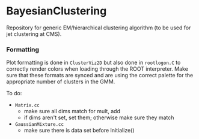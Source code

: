 # BayesianClustering
Repository for generic EM/hierarchical clustering algorithm (to be used for jet clustering at CMS).


### Formatting
Plot formatting is done in `ClusterViz2D` but also done in `rootlogon.C` to correctly render colors when loading through the ROOT interpreter. Make sure that these formats are synced and are using the correct palette for the appropriate number of clusters in the GMM.

To do:
- `Matrix.cc`
	- make sure all dims match for mult, add
	- if dims aren't set, set them; otherwise make sure they match
- `GaussianMixture.cc`
	- make sure there is data set before Initialize()
